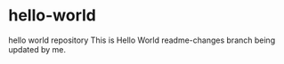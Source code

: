 # hello-world
hello world repository
This is Hello World readme-changes branch being updated by me.
